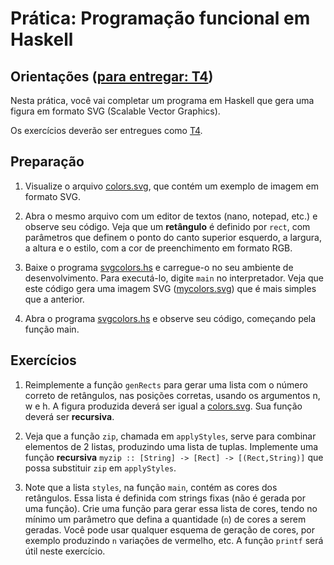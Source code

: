 # Prática: Programação funcional em Haskell



## Orientações ([para entregar: T4](../../trabalhos/t4))

Nesta prática, você vai completar um programa em Haskell que gera uma figura em formato SVG (Scalable Vector Graphics). 

Os exercícios deverão ser entregues como [T4]((../../trabalhos/t4)).


## Preparação



1. Visualize o arquivo [colors.svg](colors.svg), que contém um exemplo de imagem em formato SVG. 

2. Abra o mesmo arquivo com um editor de textos (nano, notepad, etc.) e observe seu código. Veja que um **retângulo** é definido por `rect`, com parâmetros que definem o ponto do canto superior esquerdo, a largura, a altura e o estilo, com a cor de preenchimento em formato RGB. 

3. Baixe o programa [svgcolors.hs](svgcolors.hs) e carregue-o no seu ambiente de desenvolvimento. Para executá-lo, digite `main` no interpretador. Veja que este código gera uma imagem SVG ([mycolors.svg](mycolors.svg)) que é mais simples que a anterior.

4. Abra o programa [svgcolors.hs](svgcolors.hs) e observe seu código, começando pela função main. 


## Exercícios

1. Reimplemente a função `genRects` para gerar uma lista com o número correto de retângulos, nas posições corretas, usando os argumentos n, w e h. A figura produzida deverá ser igual a [colors.svg](colors.svg). Sua função deverá ser **recursiva**.

2. Veja que a função `zip`, chamada em `applyStyles`, serve para combinar elementos de 2 listas, produzindo uma lista de tuplas. Implemente uma função **recursiva** `myzip :: [String] -> [Rect] -> [(Rect,String)]` que possa substituir `zip` em `applyStyles`. 

3. Note que a lista `styles`, na função `main`, contém as cores dos retângulos. Essa lista é definida com strings fixas (não é gerada por uma função). Crie uma função para gerar essa lista de cores, tendo no mínimo um parâmetro que defina a quantidade (`n`) de cores a serem geradas. Você pode usar qualquer esquema de geração de cores, por exemplo produzindo `n` variações de vermelho, etc. A função `printf` será útil neste exercício.

